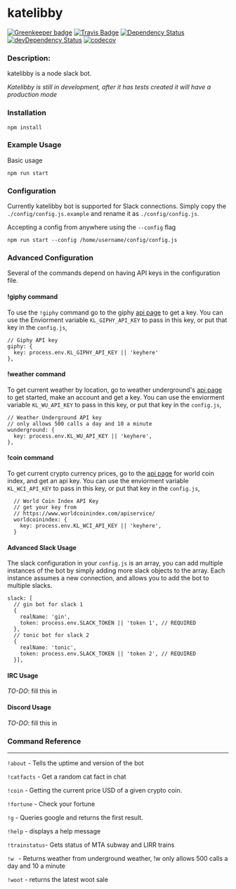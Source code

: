 katelibby
=========

[![Greenkeeper badge](https://badges.greenkeeper.io/wh-iterabb-it/katelibby.svg)](https://greenkeeper.io/)
[![Travis Badge](https://travis-ci.org/wh-iterabb-it/katelibby.svg?branch=development)](https://travis-ci.org/wh-iterabb-it/katelibby)
[![Dependency Status](https://img.shields.io/david/wh-iterabb-it/katelibby.svg?style=flat)](https://david-dm.org/wh-iterabb-it/katelibby#info=Dependencies)
[![devDependency Status](https://img.shields.io/david/dev/wh-iterabb-it/katelibby.svg?style=flat)](https://david-dm.org/wh-iterabb-it/katelibby#info=devDependencies)
[![codecov](https://codecov.io/gh/wh-iterabb-it/katelibby/branch/development/graph/badge.svg)](https://codecov.io/gh/wh-iterabb-it/katelibby)

### Description:

katelibby is a node slack bot.

*Katelibby is still in development, after it has tests created it will have a production mode*

### Installation

```
npm install
```
### Example Usage

Basic usage
```
npm run start
```

### Configuration

Currently katelibby bot is supported for Slack connections.
Simply copy the `./config/config.js.example` and rename it as `./config/config.js`.

Accepting a config from anywhere using the `--config` flag
```
npm run start --config /home/username/config/config.js
```

### Advanced Configuration

Several of the commands depend on having API keys in the configuration file.

#### !giphy command


To use the `!giphy` command go to the giphy [api page](https://api.giphy.com/) to get a key.
You can use the Enviorment variable `KL_GIPHY_API_KEY` to pass in this key, or put that key in the `config.js`,
```
// Giphy API key
giphy: {
  key: process.env.KL_GIPHY_API_KEY || 'keyhere'
},
```

#### !weather command

To get current weather by location, go to weather underground's [api page](https://www.wunderground.com/weather/api/) to get started, make an account and get a key.
You can use the enviorment variable `KL_WU_API_KEY` to pass in this key, or put that key in the `config.js`,

```  
// Weather Underground API key
// only allows 500 calls a day and 10 a minute
wunderground: {
  key: process.env.KL_WU_API_KEY || 'keyhere',
},
```

#### !coin command

To get current crypto currency prices, go to the [api page](https://www.worldcoinindex.com/apiservice/) for world coin index, and get an api key.
You can use the enviorment variable `KL_WCI_API_KEY` to pass in this key, or put that key in the `config.js`,

```
  // World Coin Index API Key
  // get your key from
  // https://www.worldcoinindex.com/apiservice/
  worldcoinindex: {
    key: process.env.KL_WCI_API_KEY || 'keyhere',
  }
```

#### Advanced Slack Usage

The slack configuration in your `config.js` is an array, you can add multiple instances of the bot by simply adding more slack objects to the array. Each instance assumes a new connection, and allows you to add the bot to multiple slacks.

```
slack: [
  // gin bot for slack 1
  {
    realName: 'gin',
    token: process.env.SLACK_TOKEN || 'token 1', // REQUIRED
  },
  // tonic bot for slack 2
  {
    realName: 'tonic',
    token: process.env.SLACK_TOKEN || 'token 2', // REQUIRED
  }],
```

#### IRC Usage

*TO-DO*: fill this in

#### Discord Usage

*TO-DO*: fill this in

### Command Reference
---

`!about`    - Tells the uptime and version of the bot

`!catfacts` - Get a random cat fact in chat

`!coin`     - Getting the current price USD of a given crypto coin.

`!fortune`  - Check your fortune

`!g`        - Queries google and returns the first result.

`!help`     - displays a help message

`!trainstatus`- Gets status of MTA subway and LIRR trains

`!w `       - Returns weather from underground weather,  !w only allows 500 calls a day and 10 a minute

`!woot`     - returns the latest woot sale
